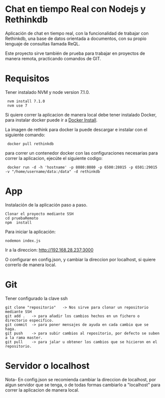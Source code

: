 # Chat en tiempo Real con Nodejs y Rethinkdb

Aplicación de chat en tiempo real, con la funcionalidad de trabajar con Rethinkdb, una base de datos
orientada a documentos, con su propio lenguaje de consultas llamada ReQL.


Este proyecto sirve también de prueba para trabajar en proyectos de manera remota, practicando comandos de GIT.


# Requisitos

Tener instalado NVM y node version 7.1.0.
``` 
 nvm install 7.1.0
 nvm use 7
```

Si quiere correr la aplicacion de manera local debe tener instalado Docker, para instalar docker puede
ir a [Docker Install](https://www.docker.com/products/overview).


La imagen de rethink para docker la puede descargar e instalar con el siguiente comando:
``` 
 docker pull rethinkdb 
```

para correr un contenedor docker con las configuraciones necesarias para correr la aplicacion, ejecúte el siguiente codigo:
```
 docker run -d -h 'hostname' -p 8080:8080 -p 6500:28015 -p 6501:29015 -v "/home/username/data:/data" -d rethinkdb
```

# App

Instalación de la aplicación paso a paso.
```
Clonar el proyecto mediante SSH
cd pruebaRemoto
npm  install
```

Para iniciar la aplicación:
```
nodemon index.js
```

Ir a la direccion: http://192.168.28.237:3000

O configurar en config.json, y cambiar la direccion por localhost, si quiere correrlo de manera local.


# Git

Tener configurado la clave ssh
```
git clone "repositorio"   -> Nos sirve para clonar un repositorio mediante SSH
git add .   -> para añadir los cambios hechos en un fichero o directorio especifico. 
git commit  -> para poner mensajes de ayuda en cada cambio que se haga.
git push    -> para subir cambios al repositorio, por defecto se suben a la rama master.
git pull    -> para jalar u obtener los cambios que se hicieron en el repositorio.
```

# Servidor o localhost
Nota- En config.json se recomienda cambiar la direccion de localhost, por algun servidor que se tenga,
o de todas formas cambiarlo a "localhost" para correr la aplicacion de manera local.
